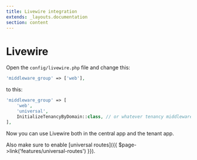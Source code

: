 ```yaml
---
title: Livewire integration
extends: _layouts.documentation
section: content
---
```


# Livewire

Open the `config/livewire.php` file and change this:

```php
'middleware_group' => ['web'],
```

to this:

```php
'middleware_group' => [
    'web',
    'universal',
    InitializeTenancyByDomain::class, // or whatever tenancy middleware you use
],
```

Now you can use Livewire both in the central app and the tenant app.

Also make sure to enable [universal routes]({{ $page->link('features/universal-routes') }}).
